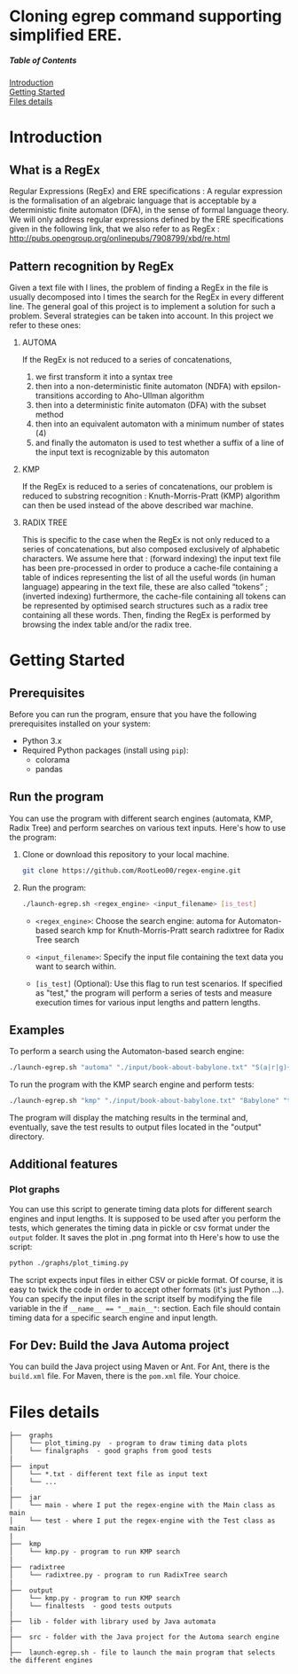 # Cloning egrep command supporting simplified ERE.


##### Table of Contents  
[Introduction](#introduction)  
[Getting Started](#getting-started)  
[Files details](#files-details)  

# Introduction

## What is a RegEx
Regular Expressions (RegEx) and ERE specifications : A regular expression is the formalisation of an algebraic language that is acceptable by a deterministic finite automaton (DFA), in the sense of formal language theory. We will only address regular expressions defined by the ERE specifications given in the following link, that we also refer to as RegEx : http://pubs.opengroup.org/onlinepubs/7908799/xbd/re.html

## Pattern recognition by RegEx
Given a text file with l lines, the problem of finding a RegEx in the file is usually decomposed into l times the search for the RegEx in every different line. The general goal of this project is to implement
a solution for such a problem. Several strategies can be taken into account. In this project we refer to these ones:
1. AUTOMA
   
   If the RegEx is not reduced to a series of concatenations, 
   1. we first transform it into a syntax tree  
   2. then into a non-deterministic finite automaton (NDFA) with epsilon-transitions according to Aho-Ullman algorithm 
   3. then into a deterministic finite automaton (DFA) with the subset method 
   4. then into an equivalent automaton with a minimum number of states (4) 
   5. and finally the automaton is used to test whether a suffix of a line of the input text is recognizable by this automaton

2. KMP
   
   If the RegEx is reduced to a series of concatenations, our problem is reduced to substring recognition : Knuth-Morris-Pratt (KMP) algorithm can then be used instead of the above described war machine.

3. RADIX TREE
   
   This is specific to the case when the RegEx is not only reduced to a series of concatenations, but also composed exclusively of alphabetic characters. We assume here that : (forward indexing) the input text file has been pre-processed in order to produce a cache-file containing a table of indices representing the list of all the useful words (in human language) appearing in the text file, these are also called “tokens” ; (inverted indexing) furthermore, the cache-file containing all tokens can be represented by optimised search structures such as a radix tree containing all these words. Then, finding the RegEx is performed by browsing the index table and/or the radix tree.

# Getting Started

## Prerequisites

Before you can run the program, ensure that you have the following prerequisites installed on your system:

- Python 3.x
- Required Python packages (install using `pip`):
  - colorama
  - pandas

## Run the program
You can use the program with different search engines (automata, KMP, Radix Tree) and perform searches on various text inputs. Here's how to use the program:

1. Clone or download this repository to your local machine.

    ```bash
    git clone https://github.com/RootLeo00/regex-engine.git
   ```

2. Run the program:

    ```bash
    ./launch-egrep.sh <regex_engine> <input_filename> [is_test]
    ```

    - ```<regex_engine>```: Choose the search engine:
        automa for Automaton-based search
        kmp for Knuth-Morris-Pratt search
        radixtree for Radix Tree search

    - ```<input_filename>```: Specify the input file containing the text data you want to search within.

    - ```[is_test]``` (Optional): Use this flag to run test scenarios. If specified as "test," the program will perform a series of tests and measure execution times for various input lengths and pattern lengths.
  
## Examples

To perform a search using the Automaton-based search engine:

```bash
./launch-egrep.sh "automa" "./input/book-about-babylone.txt" "S(a|r|g)+on"
```

To run the program with the KMP search engine and perform tests:

```bash
./launch-egrep.sh "kmp" "./input/book-about-babylone.txt" "Babylone" "test"
```

The program will display the matching results in the terminal and, eventually, save the test results to output files located in the "output" directory.


## Additional features

### Plot graphs
You can use this script to generate timing data plots for different search engines and input lengths. It is supposed to be used after you perform the tests, which generates the timing data in pickle or csv format under the ```output``` folder. It saves the plot in .png format into th Here's how to use the script:

```bash
python ./graphs/plot_timing.py
```
The script expects input files in either CSV or pickle format. Of course, it is easy to twick the code in order to accept other formats (it's just Python ...). 
You can specify the input files in the script itself by modifying the file variable in the if ```__name__ == "__main__"```: section. Each file should contain timing data for a specific search engine and input length.

## For Dev: Build the Java Automa project
You can build the Java project using Maven or Ant.
For Ant, there is the ```build.xml``` file.
For Maven, there is the ```pom.xml``` file.
Your choice.

# Files details
```
├──  graphs  
│    └── plot_timing.py  - program to draw timing data plots
│    └── finalgraphs  - good graphs from good tests
|
├──  input   
│    └── *.txt - different text file as input text
│    └── ... 
|
├──  jar   
│    └── main - where I put the regex-engine with the Main class as main
│    └── test - where I put the regex-engine with the Test class as main
|
├──  kmp   
│    └── kmp.py - program to run KMP search
|
├──  radixtree   
│    └── radixtree.py - program to run RadixTree search
|
├──  output   
│    └── kmp.py - program to run KMP search
│    └── finaltests  - good tests outputs
|
├──  lib - folder with library used by Java automata
|
├──  src - folder with the Java project for the Automa search engine
│
├──  launch-egrep.sh - file to launch the main program that selects the different engines
```